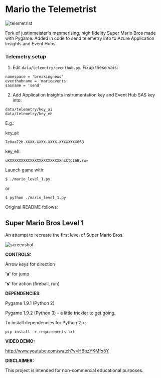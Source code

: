 Mario the Telemetrist
=====================

![telemetrist](https://raw.github.com/snobu/Mario-the-Telemetrist/master/telemetrist.png)

Fork of justinmeister's mesmerising, high fidelity Super Mario Bros made with Pygame.
Added in code to send telemetry info to Azure Application Insights and Event Hubs.

### Telemetry setup

1) Edit `data/telemetry/eventhub.py`. Fixup these vars:

```
namespace = 'breakingnews'
eventhubname = 'marioevents'
sasname = 'send'
```

2) Add Application Insights instrumentation key and Event Hub SAS key into:

```
data/telemetry/key_ai
data/telemetry/key_eh
```

E.g.:

key_ai:
```
7e0aa72b-XXXX-XXXX-XXXX-XXXXXXXX668
```

key_eh:
```
uKXXXXXXXXXXXXXXXXXXXXXXXncCtCIGBvrw=
```
Launch game with:
```
$ ./mario_level_1.py
```
or
```
$ python ./mario_level_1.py
```

Original README follows:

Super Mario Bros Level 1
------------------------
An attempt to recreate the first level of Super Mario Bros.

![screenshot](https://raw.github.com/justinmeister/Mario-Level-1/master/screenshot.png)

**CONTROLS:** 

Arrow keys for direction

**'a'** for jump

**'s'** for action (fireball, run)


**DEPENDENCIES:**

Pygame 1.9.1 (Python 2)

Pygame 1.9.2 (Python 3) - a little trickier to get going.

To install dependencies for Python 2.x:

	pip install -r requirements.txt

**VIDEO DEMO:**

http://www.youtube.com/watch?v=HBbzYKMfx5Y
   
**DISCLAIMER:**

This project is intended for non-commercial educational purposes.
